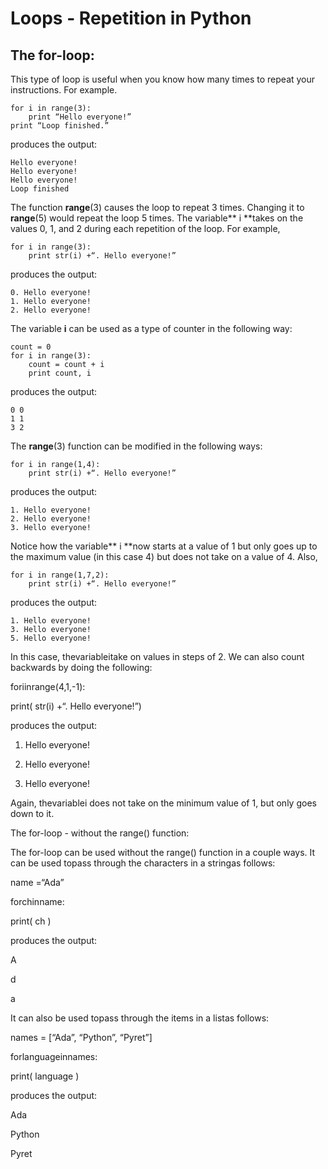 # Loops - Repetition in Python

## The for-loop:

This type of loop is useful when you know how many times to repeat your instructions. For example.

```
for i in range(3):
    print “Hello everyone!”
print “Loop finished.”
```

produces the output:

```
Hello everyone!
Hello everyone!
Hello everyone!
Loop finished
```

The function **range**\(3\) causes the loop to repeat 3 times. Changing it to **range**\(5\) would repeat the loop 5 times. The variable** i **takes on the values 0, 1, and 2 during each repetition of the loop. For example,

```
for i in range(3):
    print str(i) +“. Hello everyone!”
```

produces the output:

```
0. Hello everyone!
1. Hello everyone!
2. Hello everyone!
```

The variable **i** can be used as a type of counter in the following way:

```
count = 0
for i in range(3):
    count = count + i
    print count, i
```

produces the output:

```
0 0
1 1
3 2
```

The **range**\(3\) function can be modified in the following ways:

```
for i in range(1,4):
    print str(i) +“. Hello everyone!”
```

produces the output:

```
1. Hello everyone!
2. Hello everyone!
3. Hello everyone!
```

Notice how the variable** i **now starts at a value of 1 but only goes up to the maximum value \(in this case 4\) but does not take on a value of 4. Also,

```
for i in range(1,7,2):
    print str(i) +“. Hello everyone!”
```

produces the output:

```
1. Hello everyone!
3. Hello everyone!
5. Hello everyone!
```

In this case, thevariableitake on values in steps of 2. We can also count backwards by doing the following:

foriinrange\(4,1,-1\):

print\( str\(i\) +“. Hello everyone!”\)

produces the output:

1. Hello everyone!

2. Hello everyone!

3. Hello everyone!

Again, thevariablei does not take on the minimum value of 1, but only goes down to it.

The for-loop - without the range\(\) function:

The for-loop can be used without the range\(\) function in a couple ways. It can be used topass through the characters in a stringas follows:

name =“Ada”

forchinname:

print\( ch \)

produces the output:

A

d

a

It can also be used topass through the items in a listas follows:

names = \[“Ada”, “Python”, “Pyret”\]

forlanguageinnames:

print\( language \)

produces the output:

Ada

Python

Pyret

